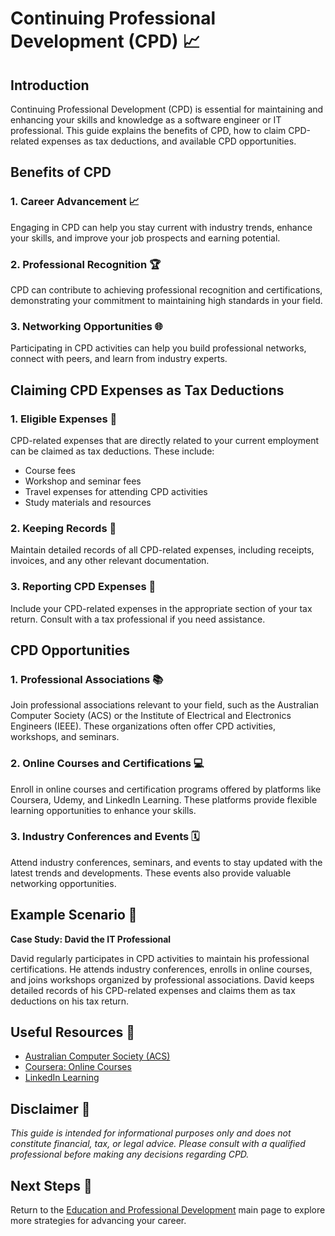 # Continuing Professional Development (CPD) 📈

## Introduction

Continuing Professional Development (CPD) is essential for maintaining and enhancing your skills and knowledge as a software engineer or IT professional. This guide explains the benefits of CPD, how to claim CPD-related expenses as tax deductions, and available CPD opportunities.

## Benefits of CPD

### 1. Career Advancement 📈

Engaging in CPD can help you stay current with industry trends, enhance your skills, and improve your job prospects and earning potential.

### 2. Professional Recognition 🏆

CPD can contribute to achieving professional recognition and certifications, demonstrating your commitment to maintaining high standards in your field.

### 3. Networking Opportunities 🌐

Participating in CPD activities can help you build professional networks, connect with peers, and learn from industry experts.

## Claiming CPD Expenses as Tax Deductions

### 1. Eligible Expenses 🧾

CPD-related expenses that are directly related to your current employment can be claimed as tax deductions. These include:

- Course fees
- Workshop and seminar fees
- Travel expenses for attending CPD activities
- Study materials and resources

### 2. Keeping Records 📂

Maintain detailed records of all CPD-related expenses, including receipts, invoices, and any other relevant documentation.

### 3. Reporting CPD Expenses 📄

Include your CPD-related expenses in the appropriate section of your tax return. Consult with a tax professional if you need assistance.

## CPD Opportunities

### 1. Professional Associations 📚

Join professional associations relevant to your field, such as the Australian Computer Society (ACS) or the Institute of Electrical and Electronics Engineers (IEEE). These organizations often offer CPD activities, workshops, and seminars.

### 2. Online Courses and Certifications 💻

Enroll in online courses and certification programs offered by platforms like Coursera, Udemy, and LinkedIn Learning. These platforms provide flexible learning opportunities to enhance your skills.

### 3. Industry Conferences and Events 🗓️

Attend industry conferences, seminars, and events to stay updated with the latest trends and developments. These events also provide valuable networking opportunities.

## Example Scenario 📘

**Case Study: David the IT Professional**

David regularly participates in CPD activities to maintain his professional certifications. He attends industry conferences, enrolls in online courses, and joins workshops organized by professional associations. David keeps detailed records of his CPD-related expenses and claims them as tax deductions on his tax return.

## Useful Resources 🔗

- [Australian Computer Society (ACS)](https://www.acs.org.au/)
- [Coursera: Online Courses](https://www.coursera.org/)
- [LinkedIn Learning](https://www.linkedin.com/learning/)

## Disclaimer 🚨

*This guide is intended for informational purposes only and does not constitute financial, tax, or legal advice. Please consult with a qualified professional before making any decisions regarding CPD.*

## Next Steps 🚀

Return to the [Education and Professional Development](education-and-professional-development.md) main page to explore more strategies for advancing your career.
